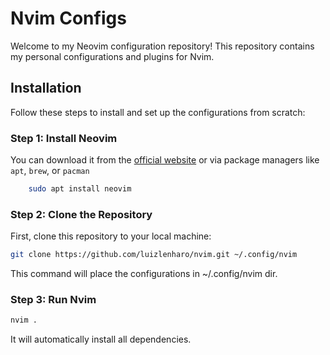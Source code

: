 # Nvim Configs

Welcome to my Neovim configuration repository! This repository contains my personal configurations and plugins for Nvim.

## Installation

Follow these steps to install and set up the configurations from scratch:

### Step 1: Install Neovim

You can download it from the [official website](https://neovim.io/) or via package managers like `apt`, `brew`, or `pacman`
```bash
    sudo apt install neovim
```
### Step 2: Clone the Repository

First, clone this repository to your local machine:

```bash
git clone https://github.com/luizlenharo/nvim.git ~/.config/nvim
```
This command will place the configurations in ~/.config/nvim dir.

### Step 3: Run Nvim

```bash
nvim .
```
It will automatically install all dependencies.
